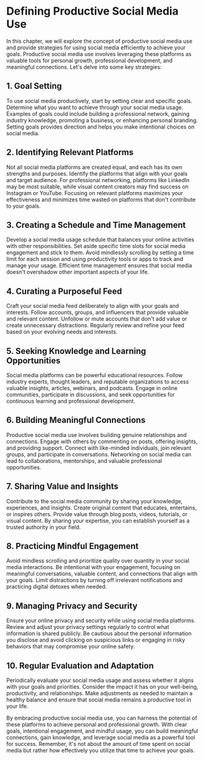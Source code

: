 Defining Productive Social Media Use
=============================================

In this chapter, we will explore the concept of productive social media use and provide strategies for using social media efficiently to achieve your goals. Productive social media use involves leveraging these platforms as valuable tools for personal growth, professional development, and meaningful connections. Let's delve into some key strategies:

**1. Goal Setting**
-------------------

To use social media productively, start by setting clear and specific goals. Determine what you want to achieve through your social media usage. Examples of goals could include building a professional network, gaining industry knowledge, promoting a business, or enhancing personal branding. Setting goals provides direction and helps you make intentional choices on social media.

**2. Identifying Relevant Platforms**
-------------------------------------

Not all social media platforms are created equal, and each has its own strengths and purposes. Identify the platforms that align with your goals and target audience. For professional networking, platforms like LinkedIn may be most suitable, while visual content creators may find success on Instagram or YouTube. Focusing on relevant platforms maximizes your effectiveness and minimizes time wasted on platforms that don't contribute to your goals.

**3. Creating a Schedule and Time Management**
----------------------------------------------

Develop a social media usage schedule that balances your online activities with other responsibilities. Set aside specific time slots for social media engagement and stick to them. Avoid mindlessly scrolling by setting a time limit for each session and using productivity tools or apps to track and manage your usage. Efficient time management ensures that social media doesn't overshadow other important aspects of your life.

**4. Curating a Purposeful Feed**
---------------------------------

Craft your social media feed deliberately to align with your goals and interests. Follow accounts, groups, and influencers that provide valuable and relevant content. Unfollow or mute accounts that don't add value or create unnecessary distractions. Regularly review and refine your feed based on your evolving needs and interests.

**5. Seeking Knowledge and Learning Opportunities**
---------------------------------------------------

Social media platforms can be powerful educational resources. Follow industry experts, thought leaders, and reputable organizations to access valuable insights, articles, webinars, and podcasts. Engage in online communities, participate in discussions, and seek opportunities for continuous learning and professional development.

**6. Building Meaningful Connections**
--------------------------------------

Productive social media use involves building genuine relationships and connections. Engage with others by commenting on posts, offering insights, and providing support. Connect with like-minded individuals, join relevant groups, and participate in conversations. Networking on social media can lead to collaborations, mentorships, and valuable professional opportunities.

**7. Sharing Value and Insights**
---------------------------------

Contribute to the social media community by sharing your knowledge, experiences, and insights. Create original content that educates, entertains, or inspires others. Provide value through blog posts, videos, tutorials, or visual content. By sharing your expertise, you can establish yourself as a trusted authority in your field.

**8. Practicing Mindful Engagement**
------------------------------------

Avoid mindless scrolling and prioritize quality over quantity in your social media interactions. Be intentional with your engagement, focusing on meaningful conversations, valuable content, and connections that align with your goals. Limit distractions by turning off irrelevant notifications and practicing digital detoxes when needed.

**9. Managing Privacy and Security**
------------------------------------

Ensure your online privacy and security while using social media platforms. Review and adjust your privacy settings regularly to control what information is shared publicly. Be cautious about the personal information you disclose and avoid clicking on suspicious links or engaging in risky behaviors that may compromise your online safety.

**10. Regular Evaluation and Adaptation**
-----------------------------------------

Periodically evaluate your social media usage and assess whether it aligns with your goals and priorities. Consider the impact it has on your well-being, productivity, and relationships. Make adjustments as needed to maintain a healthy balance and ensure that social media remains a productive tool in your life.

By embracing productive social media use, you can harness the potential of these platforms to achieve personal and professional growth. With clear goals, intentional engagement, and mindful usage, you can build meaningful connections, gain knowledge, and leverage social media as a powerful tool for success. Remember, it's not about the amount of time spent on social media but rather how effectively you utilize that time to achieve your goals.
